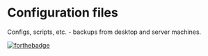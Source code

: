 # Configuration files
Configs, scripts, etc. - backups from desktop and server machines.

[![forthebadge](http://forthebadge.com/images/badges/built-with-love.svg)](http://forthebadge.com)
